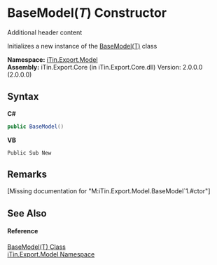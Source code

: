 # BaseModel(*T*) Constructor 
Additional header content 

Initializes a new instance of the <a href="T_iTin_Export_Model_BaseModel_1">BaseModel(T)</a> class

**Namespace:**&nbsp;<a href="N_iTin_Export_Model">iTin.Export.Model</a><br />**Assembly:**&nbsp;iTin.Export.Core (in iTin.Export.Core.dll) Version: 2.0.0.0 (2.0.0.0)

## Syntax

**C#**<br />
``` C#
public BaseModel()
```

**VB**<br />
``` VB
Public Sub New
```


## Remarks
\[Missing <remarks> documentation for "M:iTin.Export.Model.BaseModel`1.#ctor"\]

## See Also


#### Reference
<a href="T_iTin_Export_Model_BaseModel_1">BaseModel(T) Class</a><br /><a href="N_iTin_Export_Model">iTin.Export.Model Namespace</a><br />